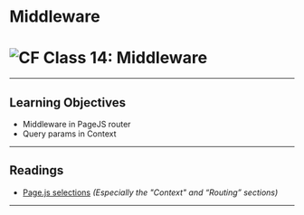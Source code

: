 # Middleware

![CF](https://i.imgur.com/7v5ASc8.png)  Class 14: Middleware
=======

---

## Learning Objectives

* Middleware in PageJS router
* Query params in Context

---

## Readings

* [Page.js selections](https://github.com/visionmedia/page.js#context) *(Especially the "Context" and “Routing” sections)*

---

